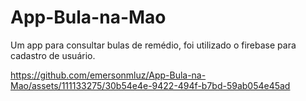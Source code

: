 # App-Bula-na-Mao
Um app para consultar bulas de remédio, foi utilizado o firebase para cadastro de usuário.




https://github.com/emersonmluz/App-Bula-na-Mao/assets/111133275/30b54e4e-9422-494f-b7bd-59ab054e45ad

